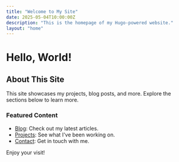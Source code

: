 ```yaml
---
title: "Welcome to My Site"
date: 2025-05-04T10:00:00Z
description: "This is the homepage of my Hugo-powered website."
layout: "home"
---
```


# Hello, World!


## About This Site
This site showcases my projects, blog posts, and more. Explore the sections below to learn more.

### Featured Content
- [Blog](/blog): Check out my latest articles.
- [Projects](/projects): See what I've been working on.
- [Contact](/contact): Get in touch with me.

Enjoy your visit!
